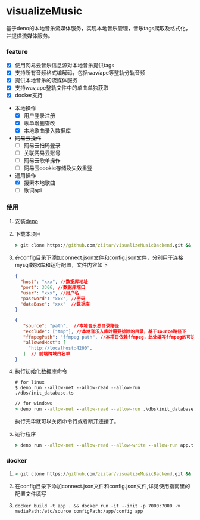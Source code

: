 # visualizeMusic

基于deno的本地音乐流媒体服务，实现本地音乐管理，音乐tags爬取及格式化，并提供流媒体服务。

### feature
- [x] 使用网易云音乐信息源对本地音乐提供tags
- [x] 支持所有音频格式编解码，包括wav/ape等整轨分轨音频
- [x] 提供本地音乐的流媒体服务
- [x] 支持wav,ape整轨文件中的单曲单独获取
- [x] docker支持
- 本地操作
  - [x] 用户登录注册
  - [x] 歌单增删查改
  - [x] 本地歌曲录入数据库
- ~~网易云操作~~
  - [ ] ~~网易云扫码登录~~
  - [ ] ~~关联网易云账号~~
  - [ ] ~~网易云歌单操作~~
  - [ ] ~~网易云cookie存储及失效重登~~
- 通用操作
  - [x] 搜索本地歌曲
  - [ ] 歌词api

### 使用

1. 安装[deno](https://www.denojs.cn/)
2. 下载本项目

   ```cmd
   > git clone https://github.com/ziitar/visualizeMusicBackend.git && cd visualizeMusicBackend
   ```

3. 在config目录下添加connect.json文件和config.json文件，分别用于连接mysql数据库和运行配置，文件内容如下

   ```json
   {
     "host": "xxx", //数据库地址
     "port": 3306, //数据库端口
     "user": "xxx", //用户名
     "password": "xxx", //密码
     "dataBase": "xxx"  //数据库
   }
   ```
   ```json
   {
      "source": "path",  //本地音乐总目录路径
      "exclude": ["tmp"], //本地音乐入库时需要排除的目录，基于source路径下
      "ffmpegPath": "ffmpeg path", //本项目依赖ffmpeg，此处填写ffmpeg的可执行程序所在路径
      "allowedHost": [
        "http://localhost:4200",
      ]  // 前端跨域白名单
   }
   ```
4. 执行初始化数据库命令

   ```shell
   # for linux
   $ deno run --allow-net --allow-read --allow-run ./dbs/init_database.ts
   ```
   ```cmd
   // for windows
   > deno run --allow-net --allow-read --allow-run .\dbs\init_database.ts
   ```
   执行完毕就可以关闭命令行或者断开连接了。
5. 运行程序

   ```cmd
   > deno run --allow-net --allow-read --allow-write --allow-run app.ts
   ```
### docker

1. 
   ```cmd
   > git clone https://github.com/ziitar/visualizeMusicBackend.git && cd visualizeMusicBackend
   ```
2. 在config目录下添加connect.json文件和config.json文件,详见使用指南里的配置文件填写
3. 
   ```
   docker build -t app . && docker run -it --init -p 7000:7000 -v mediaPath:/etc/source configPath:/app/config app
   ```